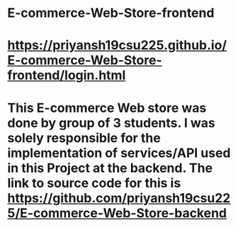 # E-commerce-Web-Store-frontend
# https://priyansh19csu225.github.io/E-commerce-Web-Store-frontend/login.html
# This E-commerce Web store was done by group of 3 students. I was solely responsible for the implementation of services/API used in this Project at the backend. The link to source code for this is https://github.com/priyansh19csu225/E-commerce-Web-Store-backend
